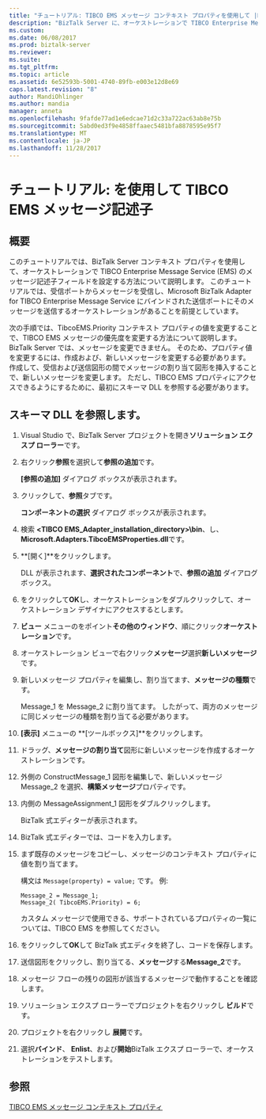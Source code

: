```yaml
---
title: "チュートリアル: TIBCO EMS メッセージ コンテキスト プロパティを使用して |Microsoft ドキュメント"
description: "BizTalk Server に、オーケストレーションで TIBCO Enterprise Message Service のメッセージ記述子フィールドを使用するステップ バイ ステップ ガイド"
ms.custom: 
ms.date: 06/08/2017
ms.prod: biztalk-server
ms.reviewer: 
ms.suite: 
ms.tgt_pltfrm: 
ms.topic: article
ms.assetid: 6e52593b-5001-4740-89fb-e003e12d8e69
caps.latest.revision: "8"
author: MandiOhlinger
ms.author: mandia
manager: anneta
ms.openlocfilehash: 9fafde77ad1e6edcae71d2c33a722ac63ab8e75b
ms.sourcegitcommit: 5abd0ed3f9e4858ffaaec5481bfa8878595e95f7
ms.translationtype: MT
ms.contentlocale: ja-JP
ms.lasthandoff: 11/28/2017
---
```

# <a name="tutorial-use-tibco-ems-message-descriptors"></a>チュートリアル: を使用して TIBCO EMS メッセージ記述子

## <a name="overview"></a>概要
このチュートリアルでは、BizTalk Server コンテキスト プロパティを使用して、オーケストレーションで TIBCO Enterprise Message Service (EMS) のメッセージ記述子フィールドを設定する方法について説明します。 このチュートリアルでは、受信ポートからメッセージを受信し、Microsoft BizTalk Adapter for TIBCO Enterprise Message Service にバインドされた送信ポートにそのメッセージを送信するオーケストレーションがあることを前提としています。  
  
 次の手順では、TibcoEMS.Priority コンテキスト プロパティの値を変更することで、TIBCO EMS メッセージの優先度を変更する方法について説明します。 BizTalk Server では、メッセージを変更できません。 そのため、プロパティ値を変更するには、作成および、新しいメッセージを変更する必要があります。 作成して、受信および送信図形の間でメッセージの割り当て図形を挿入することで、新しいメッセージを変更します。 ただし、TIBCO EMS プロパティにアクセスできるようにするために、最初にスキーマ DLL を参照する必要があります。  
  
## <a name="reference-the-schema-dll"></a>スキーマ DLL を参照します。  
  
1.  Visual Studio で、BizTalk Server プロジェクトを開き**ソリューション エクスプ ローラー**です。  
  
2.  右クリック**参照**を選択して**参照の追加**です。  
  
     **[参照の追加]** ダイアログ ボックスが表示されます。  
  
3.  クリックして、**参照**タブです。  
  
     **コンポーネントの選択** ダイアログ ボックスが表示されます。  
  
4.  検索 **\<TIBCO EMS_Adapter_installation_directory\>\bin**、し、 **Microsoft.Adapters.TibcoEMSProperties.dll**です。  
  
5.  **[開く]**をクリックします。  
  
     DLL が表示されます、**選択されたコンポーネント**で、**参照の追加** ダイアログ ボックス。  
  
6.  をクリックして**OK**し、オーケストレーションをダブルクリックして、オーケストレーション デザイナにアクセスするとします。  
  
7.  **ビュー**  メニューのをポイント**その他のウィンドウ**、順にクリック**オーケストレーション**です。  
  
8.  オーケストレーション ビューで右クリック**メッセージ**選択**新しいメッセージ**です。  
  
9. 新しいメッセージ プロパティを編集し、割り当てます、**メッセージの種類**です。  
  
     Message_1 を Message_2 に割り当てます。 したがって、両方のメッセージに同じメッセージの種類を割り当てる必要があります。  
  
10. **[表示]** メニューの **[ツールボックス]**をクリックします。  
  
11. ドラッグ、**メッセージの割り当て**図形に新しいメッセージを作成するオーケストレーションです。  
  
12. 外側の ConstructMessage_1 図形を編集しで、新しいメッセージ Message_2 を選択、**構築メッセージ**プロパティです。  
  
13. 内側の MessageAssignment_1 図形をダブルクリックします。  
  
     BizTalk 式エディターが表示されます。  
  
14. BizTalk 式エディターでは、コードを入力します。  
  
15. まず既存のメッセージをコピーし、メッセージのコンテキスト プロパティに値を割り当てます。  
  
     構文は `Message(property) = value;` です。 例:  
  
    ```  
    Message_2 = Message_1;  
    Message_2( TibcoEMS.Priority) = 6;  
    ```  
  
     カスタム メッセージで使用できる、サポートされているプロパティの一覧については、TIBCO EMS を参照してください。  
  
16. をクリックして**OK**して BizTalk 式エディタを終了し、コードを保存します。  
  
17. 送信図形をクリックし、割り当てる、**メッセージ**する**Message_2**です。  
  
18. メッセージ フローの残りの図形が該当するメッセージで動作することを確認します。  
  
19. ソリューション エクスプ ローラーでプロジェクトを右クリックし **ビルド**です。  
  
20. プロジェクトを右クリックし **展開**です。  
  
21. 選択**バインド**、 **Enlist**、および**開始**BizTalk エクスプ ローラーで、オーケストレーションをテストします。  
  
## <a name="see-also"></a>参照  
[TIBCO EMS メッセージ コンテキスト プロパティ](../core/message-context-properties-in-biztalk-server.md)
